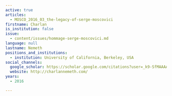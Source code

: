 ```yaml
---
active: true
articles:
  - MOSCO_2016_03_the-legacy-of-serge-moscovici
firstname: Charlan
is_institution: false
issue:
  - content/issues/hommage-serge-moscovici.md
language: null
lastname: Nemeth
positions_and_institutions:
  - institution: University of California, Berkeley, USA
social_channels:
  google_scholar: https://scholar.google.com/citations?user=_k9-SfMAAAAJ&hl=en
  website: http://charlannemeth.com/
years:
  - 2016

---
```

